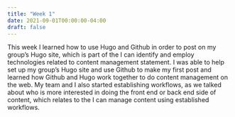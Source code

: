 ```yaml
---
title: "Week 1"
date: 2021-09-01T00:00:00-04:00
draft: false
---
```



This week I learned how to use Hugo and Github in order to post on my group’s Hugo site, which is part of the I can identify and employ technologies related to content management statement. I was able to help set up my group’s Hugo site and use Github to make my first post and learned how Github and Hugo work together to do content management on the web. My team and I also started establishing workflows, as we talked about who is more interested in doing the front end or back end side of content, which relates to the I can manage content using established workflows. 
